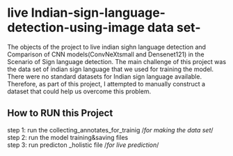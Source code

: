# live  Indian-sign-language-detection-using-image data set-
The objects of the project to live indian sighn language detection and Comparison of CNN models(ConvNeXtsmall and Densenet121) in the Scenario of Sign language detection.
The main challenge of this project was the data set of indian sign language that we used for training the model. There were no standard datasets for Indian sign language available. Therefore, as part of this project, I attempted to manually construct a dataset that could help us overcome this problem. 

## How to RUN this Project
step 1: run the collecting_annotates_for_trainig /*for making the data set*/
step 2: run the model training&saving files  
step 3: run predicton _holistic file /*for live prediction*/

